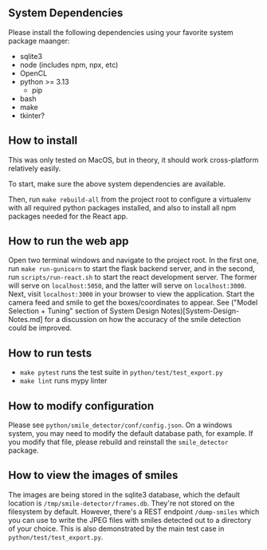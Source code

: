 ## System Dependencies 
Please install the following dependencies using your favorite system package maanger:
- sqlite3
- node (includes npm, npx, etc)
- OpenCL
- python >= 3.13
  - pip
- bash
- make
- tkinter?

## How to install
This was only tested on MacOS, but in theory, it should work cross-platform relatively easily. 

To start, make sure the above system dependencies are available. 

Then, run `make rebuild-all` from the project root to configure a virtualenv with all required python packages installed, and also to install all npm packages needed for the React app. 

## How to run the web app
Open two terminal windows and navigate to the project root. In the first one, run `make run-gunicorn` to start the flask backend server, and in the second, run `scripts/run-react.sh` to start the react development server. The former will serve on `localhost:5050`, and the latter will serve on `localhost:3000`. Next, visit `localhost:3000` in your browser to view the application. Start the camera feed and smile to get the boxes/coordinates to appear. See ("Model Selection + Tuning" section of System Design Notes)[System-Design-Notes.md] for a discussion on how the accuracy of the smile detection could be improved. 

## How to run tests
- `make pytest` runs the test suite in `python/test/test_export.py`
- `make lint` runs mypy linter

## How to modify configuration
Please see `python/smile_detector/conf/config.json`. On a windows system, you may need to modify the default database path, for example.
If you modify that file, please rebuild and reinstall the `smile_detector` package. 

## How to view the images of smiles
The images are being stored in the sqlite3 database, which the default location is `/tmp/smile-detector/frames.db`. They're not stored on the filesystem by default. However, there's a REST endpoint `/dump-smiles` which you can use to write the JPEG files with smiles detected out to a directory of your choice. This is also demonstrated by the main test case in `python/test/test_export.py`. 
